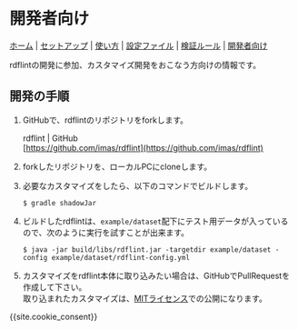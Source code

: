# 開発者向け

[ホーム](index.md) |
[セットアップ](setup.md) |
[使い方](usage.md) |
[設定ファイル](config.md) |
[検証ルール](rules.md) |
[開発者向け](developer.md)

rdflintの開発に参加、カスタマイズ開発をおこなう方向けの情報です。

## 開発の手順

1. GitHubで、rdflintのリポジトリをforkします。

   rdflint | GitHub  
   [https://github.com/imas/rdflint](https://github.com/imas/rdflint)

2. forkしたリポジトリを、ローカルPCにcloneします。

3. 必要なカスタマイズをしたら、以下のコマンドでビルドします。

   ```
   $ gradle shadowJar
   ```

4. ビルドしたrdflintは、``example/dataset``配下にテスト用データが入っているので、次のように実行を試すことが出来ます。

   ```
   $ java -jar build/libs/rdflint.jar -targetdir example/dataset -config example/dataset/rdflint-config.yml
   ```

5. カスタマイズをrdflint本体に取り込みたい場合は、GitHubでPullRequestを作成して下さい。  
   取り込まれたカスタマイズは、[MITライセンス](https://github.com/imas/rdflint/blob/master/LICENSE)での公開になります。

{{site.cookie_consent}}
